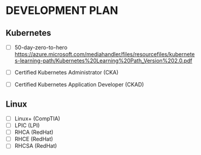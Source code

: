 # DEVELOPMENT PLAN

## Kubernetes
- [ ] 50-day-zero-to-hero https://azure.microsoft.com/mediahandler/files/resourcefiles/kubernetes-learning-path/Kubernetes%20Learning%20Path_Version%202.0.pdf

- [ ] Certified Kubernetes Administrator (CKA)
- [ ] Certified Kubernetes Application Developer (CKAD)

## Linux

- [ ] Linux+ (CompTIA)
- [ ] LPIC (LPI)
- [ ] RHCA (RedHat)
- [ ] RHCE (RedHat)
- [ ] RHCSA (RedHat)
